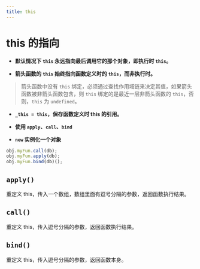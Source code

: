 ```yaml
---
title: this
---
```


# this 的指向

- **默认情况下 `this` 永远指向最后调用它的那个对象，即执行时 `this`。**

- **箭头函数的 `this` 始终指向函数定义时的 `this`，而非执行时。**

> 箭头函数中没有 `this` 绑定，必须通过查找作用域链来决定其值，如果箭头函数被非箭头函数包含，则 `this` 绑定的是最近一层非箭头函数的 `this`，否则，`this` 为 `undefined`。

- **`_this = this`，保存函数定义时 this 的引用。**

- **使用 `apply`、`call`、`bind`**

- **`new` 实例化一个对象**

```js
obj.myFun.call(db);
obj.myFun.apply(db);
obj.myFun.bind(db)();
```

## `apply()`

重定义 this，传入一个数组，数组里面有逗号分隔的参数，返回函数执行结果。

## `call()`

重定义 this，传入逗号分隔的参数，返回函数执行结果。

## `bind()`

重定义 this，传入逗号分隔的参数，返回函数本身。
